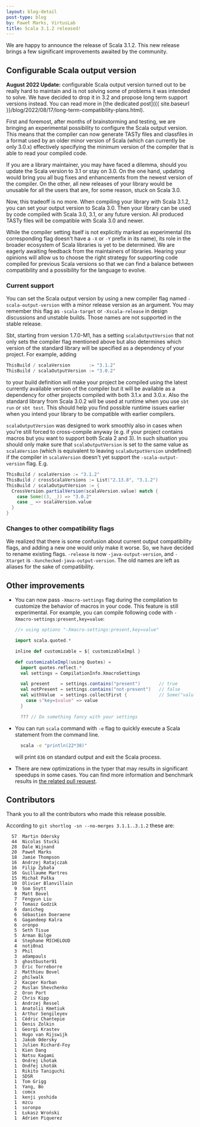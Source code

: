 ```yaml
---
layout: blog-detail
post-type: blog
by: Paweł Marks, VirtusLab
title: Scala 3.1.2 released!
---
```


We are happy to announce the release of Scala 3.1.2. This new release brings a few significant improvements awaited by the community.

## Configurable Scala output version

**August 2022 Update:** configurable Scala output version turned out to be really hard to maintain and is not solving some of problems it was intended to solve. We have decided to drop it in 3.2 and propose long term support versions instead. You can read more in [the dedicated post]({{ site.baseurl }}/blog/2022/08/17/long-term-compatibility-plans.html).

First and foremost, after months of brainstorming and testing, we are bringing an experimental possibility to configure the Scala output version. This means that the compiler can now generate TASTy files and classfiles in a format used by an older minor version of Scala (which can currently be only 3.0.x) effectively specifying the minimum version of the compiler that is able to read your compiled code.

If you are a library maintainer, you may have faced a dilemma, should you update the Scala version to 3.1 or stay on 3.0. On the one hand, updating would bring you all bug fixes and enhancements from the newest version of the compiler. On the other, all new releases of your library would be unusable for all the users that are, for some reason, stuck on Scala 3.0.

Now, this tradeoff is no more. When compiling your library with Scala 3.1.2, you can set your output version to Scala 3.0. Then your library can be used by code compiled with Scala 3.0, 3.1, or any future version. All produced TASTy files will be compatible with Scala 3.0 and newer.

While the compiler setting itself is not explicitly marked as experimental (its corresponding flag doesn't have a `-X` or `-Y` prefix in its name), its role in the broader ecosystem of Scala libraries is yet to be determined. We are eagerly awaiting feedback from the maintainers of libraries. Hearing your opinions will allow us to choose the right strategy for supporting code compiled for previous Scala versions so that we can find a balance between compatibility and a possibility for the language to evolve.

### Current support

You can set the Scala output version by using a new compiler flag named `-scala-output-version` with a minor release version as an argument. You may remember this flag as `-scala-target` or `-Xscala-release` in design discussions and unstable builds. Those names are not supported in the stable release.

Sbt, starting from version 1.7.0-M1, has a setting `scalaOutputVersion` that not only sets the compiler flag mentioned above but also determines which version of the standard library will be specified as a dependency of your project. For example, adding

```scala
ThisBuild / scalaVersion       := "3.1.2"
ThisBuild / scalaOutputVersion := "3.0.2"
```

to your build definition will make your project be compiled using the latest currently available version of the compiler but it will be available as a dependency for other projects compiled with both 3.1.x and 3.0.x. Also the standard library from Scala 3.0.2 will be used at runtime when you use `sbt run` or `sbt test`. This should help you find possible runtime issues earlier when you intend your library to be compatible with earlier compilers.

`scalaOutputVersion` was designed to work smoothly also in cases when you're still forced to cross-compile anyway (e.g. if your project contains macros but you want to support both Scala 2 and 3). In such situation you should only make sure that `scalaOutputVersion` is set to the same value as `scalaVersion` (which is equivalent to leaving `scalaOutputVersion` undefined) if the compiler in `scalaVersion` doesn't yet support the `-scala-output-version` flag. E.g.

```scala
ThisBuild / scalaVersion := "3.1.2"
ThisBuild / crossScalaVersions := List("2.13.8", "3.1.2")
ThisBuild / scalaOutputVersion := {
  CrossVersion.partialVersion(scalaVersion.value) match {
    case Some((3, _)) => "3.0.2"
    case _ => scalaVersion.value
  }
}
```

### Changes to other compatibility flags

We realized that there is some confusion about current output compatibility flags, and adding a new one would only make it worse. So, we have decided to rename existing flags. `-release` is now `-java-output-version`, and `-Xtarget` is `-Xunchecked-java-output-version`. The old names are left as aliases for the sake of compatibility.

## Other improvements

- You can now pass `-Xmacro-settings` flag during the compilation to customize the behavior of macros in your code. This feature is still experimental.
  For example, you can compile following code with `-Xmacro-settings:present,key=value`:

  ```scala
  //> using options "-Xmacro-settings:present,key=value"

  import scala.quoted.*

  inline def customizable = ${ customizableImpl }

  def customizableImpl(using Quotes) =
    import quotes.reflect.*
    val settings = CompilationInfo.XmacroSettings

    val present    = settings.contains("present")       // true
    val notPresent = settings.contains("not-present")   // false
    val withValue  = settings.collectFirst {            // Some("value")
      case s"key=$value" => value
    }

    ??? // Do something fancy with your settings
  ```

- You can run `scala` command with `-e` flag to quickly execute a Scala statement from the command line.

  ```sh
    scala -e "println(22*38)"
  ```

  will print `836` on standard output and exit the Scala process.

- There are new optimizations in the typer that may results in significant speedups in some cases. You can find more information and benchmark results in [the related pull request](https://github.com/lampepfl/dotty/pull/13637).

## Contributors

Thank you to all the contributors who made this release possible.

According to `git shortlog -sn --no-merges 3.1.1..3.1.2` these are:

```
  57  Martin Odersky
  44  Nicolas Stucki
  28  Dale Wijnand
  20  Paweł Marks
  18  Jamie Thompson
  16  Andrzej Ratajczak
  16  Filip Zybała
  16  Guillaume Martres
  15  Michał Pałka
  10  Olivier Blanvillain
   9  Som Snytt
   8  Matt Bovel
   7  Fengyun Liu
   7  Tomasz Godzik
   6  danicheg
   6  Sébastien Doeraene
   6  Gagandeep Kalra
   6  oronpo
   5  Seth Tisue
   5  Arman Bilge
   4  Stephane MICHELOUD
   4  noti0na1
   3  Phil
   3  adampauls
   3  ghostbuster91
   3  Eric Torreborre
   2  Matthieu Bovel
   2  philwalk
   2  Kacper Korban
   2  Ruslan Shevchenko
   2  Oron Port
   2  Chris Kipp
   1  Andrzej Ressel
   1  Anatolii Kmetiuk
   1  Arthur Sengileyev
   1  Cédric Chantepie
   1  Denis Zolkin
   1  Georgi Krastev
   1  Hugo van Rijswijk
   1  Jakob Odersky
   1  Julien Richard-Foy
   1  Kien Dang
   1  Natsu Kagami
   1  Ondrej Lhotak
   1  Ondřej Lhoták
   1  Rikito Taniguchi
   1  SDSR
   1  Tom Grigg
   1  Yang, Bo
   1  comcx
   1  kenji yoshida
   1  mzcu
   1  soronpo
   1  Łukasz Wroński
   1  Adrien Piquerez
```
